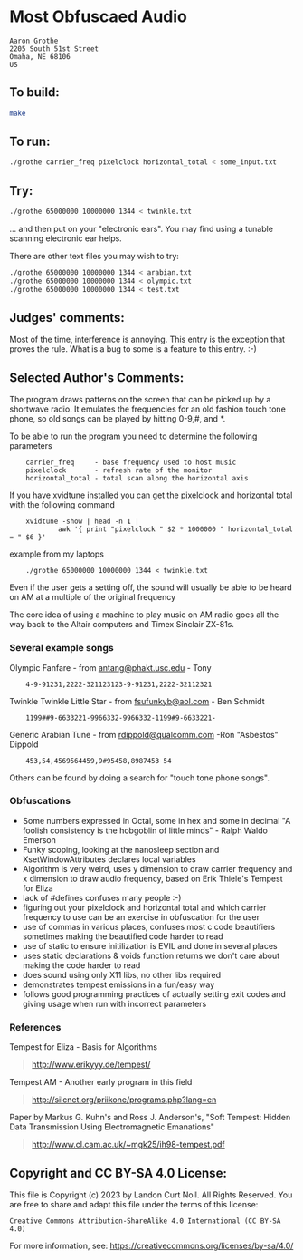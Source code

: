 # Most Obfuscaed Audio

    Aaron Grothe
    2205 South 51st Street
    Omaha, NE 68106
    US

## To build:

```sh
make
```

## To run:

```sh
./grothe carrier_freq pixelclock horizontal_total < some_input.txt
```

## Try:

```sh
./grothe 65000000 10000000 1344 < twinkle.txt
```

... and then put on your "electronic ears".  You may find using
a tunable scanning electronic ear helps.

There are other text files you may wish to try:

```sh
./grothe 65000000 10000000 1344 < arabian.txt
./grothe 65000000 10000000 1344 < olympic.txt
./grothe 65000000 10000000 1344 < test.txt
```

## Judges' comments:

Most of the time, interference is annoying.  This entry is the
exception that proves the rule.  What is a bug to some is a
feature to this entry.  :-)

## Selected Author's Comments:

The program draws patterns on the screen that can be picked up by a
shortwave radio.   It emulates the frequencies for an old fashion touch
tone phone, so old songs can be played by hitting 0-9,#, and *.

To be able to run the program you need to determine the following
parameters

        carrier_freq     - base frequency used to host music
        pixelclock       - refresh rate of the monitor
        horizontal_total - total scan along the horizontal axis

If you have xvidtune installed you can get the pixelclock and
horizontal total with the following command

        xvidtune -show | head -n 1 |
                awk '{ print "pixelclock " $2 * 1000000 " horizontal_total = " $6 }'

example from my laptops

        ./grothe 65000000 10000000 1344 < twinkle.txt

Even if the user gets a setting off, the sound will usually be able to be
heard on AM at a multiple of the original frequency

The core idea of using a machine to play music on AM radio goes all the
way back to the Altair computers and Timex Sinclair ZX-81s.

### Several example songs

Olympic Fanfare - from antang@phakt.usc.edu - Tony

        4-9-91231,2222-321123123-9-91231,2222-32112321

Twinkle Twinkle Little Star - from fsufunkyb@aol.com - Ben Schmidt

        1199##9-6633221-9966332-9966332-1199#9-6633221-

Generic Arabian Tune - from rdippold@qualcomm.com -Ron "Asbestos" Dippold

        453,54,4569564459,9#95458,8987453 54

Others can be found by doing a search for "touch tone phone songs".

### Obfuscations

- Some numbers expressed in Octal, some in hex and some in decimal
  "A foolish consistency is the hobgoblin of little minds" -
  Ralph Waldo Emerson
- Funky scoping, looking at the nanosleep section and
  XsetWindowAttributes declares local variables
- Algorithm is very weird, uses y dimension to draw carrier frequency
  and x dimension to draw audio frequency, based on Erik Thiele's
  Tempest for Eliza
- lack of #defines confuses many people :-)
- figuring out your pixelclock and horizontal total and which carrier
  frequency to use can be an exercise in obfuscation for the user
- use of commas in various places, confuses most c code beautifiers
  sometimes making the beautified code harder to read
- use of static to ensure initilization is EVIL and done in several
  places
- uses static declarations & voids function returns we don't care about
  making the code harder to read
- does sound using only X11 libs, no other libs required
- demonstrates tempest emissions in a fun/easy way
- follows good programming practices of actually setting exit codes and
  giving usage when run with incorrect parameters

### References

Tempest for Eliza - Basis for Algorithms

> <http://www.erikyyy.de/tempest/>

Tempest AM - Another early program in this field

> <http://silcnet.org/priikone/programs.php?lang=en>

Paper by Markus G. Kuhn's and Ross J. Anderson's,
"Soft Tempest: Hidden Data Transmission Using Electromagnetic Emanations"

> <http://www.cl.cam.ac.uk/~mgk25/ih98-tempest.pdf>

## Copyright and CC BY-SA 4.0 License:

This file is Copyright (c) 2023 by Landon Curt Noll.  All Rights Reserved.
You are free to share and adapt this file under the terms of this license:

    Creative Commons Attribution-ShareAlike 4.0 International (CC BY-SA 4.0)

For more information, see: https://creativecommons.org/licenses/by-sa/4.0/
